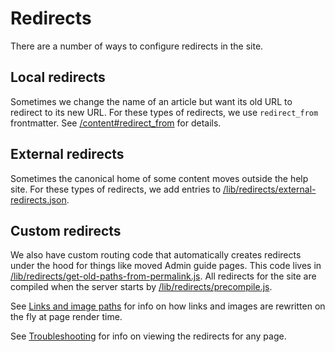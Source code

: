 # Redirects

There are a number of ways to configure redirects in the site.

## Local redirects

Sometimes we change the name of an article but want its old URL to redirect to its new URL. For these types of redirects, we use `redirect_from` frontmatter. See [/content#redirect_from](/content#redirect_from) for details.

## External redirects

Sometimes the canonical home of some content moves outside the help site. For these types of redirects, we add entries to [/lib/redirects/external-redirects.json](/lib/redirects/external-redirects.json).

## Custom redirects

We also have custom routing code that automatically creates redirects under the hood for things like moved Admin guide pages. This code lives in [/lib/redirects/get-old-paths-from-permalink.js](/lib/redirects/get-old-paths-from-permalink.js). All redirects for the site are compiled when the server starts by [/lib/redirects/precompile.js](/lib/redirects/precompile.js).

See [Links and image paths](content/README.md#links-and-image-paths) for info on how links and images are rewritten on the fly at page render time.

See [Troubleshooting](contribution/troubleshooting.md#debugging-locally) for info on viewing the redirects for any page.
